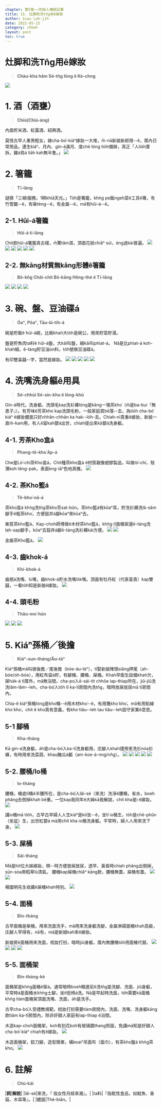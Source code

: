 ```yaml
---
chapter: 第5章——作田人傳統記事
title: 15. 灶脚和洗tn̄g用ê嫁妝
author: Siau Lah-jih
date: 2022-05-15
category: chheh
layout: post
toc: true
---
```


# 灶脚和洗Tn̄g用ê嫁妝
> **Chàu-kha hâm Sé-tn̄g Iōng ê Kè-chng**

![](../too5/18/63-齒觳仔.jpg)

# 1. 酒（酒甕）
> **Chiú(Chiú-àng)**

內面貯米酒、紅露酒、紹興酒。

莫怪古早人重男輕女，嫁cha-bó͘-kiáⁿ嫁妝一大堆，m̄-nā新娘新郎用--ê，厝內日常用品，連生kiáⁿ、月內、gín-á滿月、度chè lóng tio̍h備辦，真正「人lia̍h厝拆，雞á鳥á lia̍h kah無半隻。」
![](../too5/18/122-酒甕.jpg)

# 2. 箸籠
> **Tī-lāng**

謎猜「三頓i服務，1暝khiā天光。」To̍h是箸籠，khǹg pe飯ngeh菜ê工具ê箸，有竹管鋸--ê，有柴tèng--ê，有金屬--ê，mā有hûi-á--ê。

## 2-1. Hûi-á箸籠
> **Hûi-á tī-lāng**

Chit款hûi-á箸籠真古樸，m̄驚tâm濕，頂面花紋chiâⁿ súi，éng過kài普遍。
![](../too5/18/132-箸籠.jpg)
![](../too5/18/133-箸籠.jpg)
![](../too5/18/133a-箸籠.jpg)
![](../too5/18/133b-箸籠.jpg)
![](../too5/18/133c-箸籠.jpg)
![](../too5/18/133d-箸籠.jpg)

## 2-2. 無kāng材質無kāng形體ê箸籠
> **Bô-kn̄g Châi-chit Bô-kāng Hêng-thé ê Tī-lāng**

![](../too5/18/134-箸籠.jpg)
![](../too5/18/135-箸籠.jpg)
![](../too5/18/135a-箸籠.jpg)
![](../too5/18/135b.jpg)

# 3. 碗、盤、豆油碟á
> **Óaⁿ, Pôaⁿ, Tāu-iû-ti̍h-á**

碗是貯飯ê hûi-á碗，比碗khah大to̍h是碗公，用來貯菜貯湯。

盤是貯魚肉ta料ê hûi-á盤，大kâi叫盤，細kâi叫phiat-á。
Nā是比phiat-á koh-khah細，ē-tàng貯豆油ùn料，to̍h號做豆油碟á。

有印雙喜囍--字，當然是嫁妝。
![](../too5/18/136-碗盤碟.jpg)
![](../too5/18/137-碗公碗陳正雄.jpg)
![](../too5/18/137a-碗公.jpg)
![](../too5/18/138-碗公碗頭仔陳正雄.jpg)
![](../too5/18/139-碗盤.jpg)


# 4. 洗嘴洗身軀ê用具
> **Sé-chhùi Sé-sin-khu ê Iōng-khū**

Gín-á時代，洗身軀、洗頭毛kap洗衫褲lóng是kāng一塊茶kho͘（m̄是ba-bui『無患子』）。有芳味ê芳茶kho͘ kap洗頭毛粉，一般家庭買bē落--去，為tio̍h cha-bó͘ kiáⁿ ê嫁妝體面只好chhân-chhân ka hak--lo̍h-去。Chiah-nī貴重ê嫁妝，新娘一直m̄-kam用，有人ē留kah嬰á出世，chiah提出來kā嬰á洗身軀。

## 4-1. 芳茶Kho͘盒á
> **Phang-tê-kho͘ A̍p-á**

Che是Ló͘-chí茶Kho͘盒á，Chit種茶kho͘盒á ê材質親像塑膠製品，叫做ló͘-chí，殼薄koh tēng-pak，表面kng-iāⁿ色地真雅。
![](../too5/18/60-茶箍盒仔.jpg)


## 4-2. 茶Kho͘籃á
> **Tê-kho͘-nâ-á**

茶kho͘盒á khǹg洗tn̄g茶kho͘芳sat-bûn。茶kho͘籃á有kōaⁿ耳，貯洗衫褲洗lâ-sâm腳手ê粗茶kho͘，方便鼓井á腳kōaⁿ來kōaⁿ去。

柴質茶kho͘籃á，Kap-choh師傅做ê木材茶kho͘籃á，khǹg tī面桶架邊ē-tàng洗lah-sap腳手，kōaⁿ去鼓井á腳ē-tàng洗衫褲kài方便。
![](../too5/18/61-茶箍籃仔.jpg)
![](../too5/18/61a-茶箍籃仔.jpg)

金屬茶Kho͘籃á。
![](../too5/18/62-茶箍籃仔.jpg)

## 4-3. 齒khok-á
> **Khí-khok-á**

齒抿á洗嘴、lù嘴，齒khok-á貯水洗嘴lo̍k嘴。頂面有牡丹紅（代表富貴）kap雙囍，一看to̍h知是新娘ê嫁妝。
![](../too5/18/63-齒觳仔.jpg)

## 4-4. 頭毛粉
> **Thâu-mo͘-hún**

![](../too5/18/59-洗頭毛粉.jpg)
![](../too5/18/60a-洗頭毛粉.jpg)
![](../too5/18/60b-洗頭毛粉.jpg)

# 5. Kiáⁿ孫桶／後擔
> **Kiáⁿ-sun-tháng/Āu-tàⁿ**

Kiáⁿ孫桶mā叫做後擔／尾後擔（bóe-āu-tàⁿ），tī娶新娘陣頭siāng押尾（ah-bóe/oh-bóe），用紅布袋á貯，有腳桶、腰桶、屎桶。Khah早衛生設備khah欠，屎ha̍k-á tī厝外，mā無浴間，cha-po͘人ē-sái-tit chhōe iap-thiap所在，jiû-jiû洗洗lâm-lâm--leh，cha-bó͘人to̍h tī ka-tī房間內洗tn̄g，暗時放屎放尿mā tī房間內。

Chia-ê kiáⁿ孫桶lóng是kho͘桶--ê用木材kho͘--ê，有用篾kho͘ kho͘，mā有用鉛線kho͘ kho͘，chit ê kho͘真有意義，有kho͘ tiâu--leh tau tiâu--leh固守家業ê意思。

## 5-1 腳桶
> **Kha-tháng**

Kā gín-á洗身軀，a̍h是cha-bó͘人ka-tī洗身軀用，庄腳人khah捷用來洗衫nóa衫褲，有時用來洗菜蔬、khau醃瓜á瓤（am-koe-á-nng/nn̂g）。
![](../too5/18/64-跤桶.jpg)
![](../too5/18/64a-跤桶.jpg)
![](../too5/18/64b-跤桶.jpg)
![](../too5/18/65-跤桶.jpg)
![](../too5/18/66-醃瓜仔.jpg)

## 5-2. 腰桶/Io桶
> **Io-tháng**

腰桶，桶底tī桶ê半腰所在，是cha-bó͘人lâi-sé（來洗）洗淨ê腰桶，省水，boeh phâng去倒掉khah bē重。一位kap我同年ê大姊kā我解說，chit kha是i ê嫁妝。
![](../too5/18/67-腰桶.jpg)

講io桶mā tio̍h，古早古早婦人人生kiáⁿ是kō͘坐--ê，坐tī io桶生，to̍h是chē-phûn（坐盆）生，出世紅嬰á mā用chit kha io桶洗身軀。平常時，婦人人用來洗下身。
![](../too5/18/68-腰桶.jpg)

## 5-3. 屎桶
> **Sái-tháng**

Mā是hit位大姊嫁妝，暝--時方便放屎放尿，透早、黃昏時chiah phâng出倒掉，sūn-sòa用稻草lù清氣。
腰桶kap屎桶chiâⁿ kāng款，腰桶無蓋，屎桶有蓋。
![](../too5/18/69-屎桶.jpg)
![](../too5/18/70-屎桶.jpg)

楊國明先生收藏ê屎桶khah特別。
![](../too5/18/71-屎桶.jpg)

## 5-4. 面桶
> **Bīn-tháng**

古早面桶是柴桶，用來洗面洗手，mā用來洗身軀洗腳，金屬淋碭面桶khah高級，庄腳人罕得有，nā有，mā是新娘kah來ê嫁妝。

新娘房ê面桶用來洗面，梳妝打扮，暗時jiû身軀，厝內無腰桶to̍h用面桶代替。
![](../too5/18/72-面桶架.jpg)
![](../too5/18/73-面桶.jpg)
![](../too5/18/74-面桶仔.jpg)
![](../too5/18/74a-面桶仔.jpg)

## 5-5. 面桶架
> **Bīn-tháng-kè**

面桶架是khǹg面桶ê架á。通常暗時boeh睏進前ê洗tn̄g是洗腳、洗面、jiû身軀，平常時á是面桶水khǹg土腳，坐tī低椅á洗。Nā是早起時洗面，to̍h需要kā面桶khǹg tiàm面桶架頂面洗嘴、洗面，a̍h是洗手。

古早cha-bó͘人受禮教規範，梳妝打扮需要tiàm房間內，洗面、洗嘴、洗身軀kāng款tiàm ka-tī房間內，除非好額人家庭有iap-thiap ê浴間。


木造kap-choh面桶架，koh有刻花koh有玻璃鏡thang照面，免講mā知是好額人cha-bó͘-kiáⁿ chiah有ê嫁妝。
![](../too5/18/75-面桶架.jpg)

木造面桶架，鉸刀腳，造型簡單，橫koaiⁿ吊面布（面巾），有茶kho͘盤á khǹg茶kho͘。
![](../too5/18/76-面桶架.jpg)

# 6. 註解
> **Chù-kái**

|**詞**|**解說**|
|lâi-sé|來洗，『 指女性月經來潮』。|
|ta料|『指乾性食品，如魷魚、香菇、木耳等』。|
|體面|Thé-biān。|
